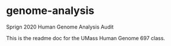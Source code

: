 # genome-analysis
Sprign 2020 Human Genome Analysis Audit

This is the readme doc for the UMass Human Genome 697 class.
